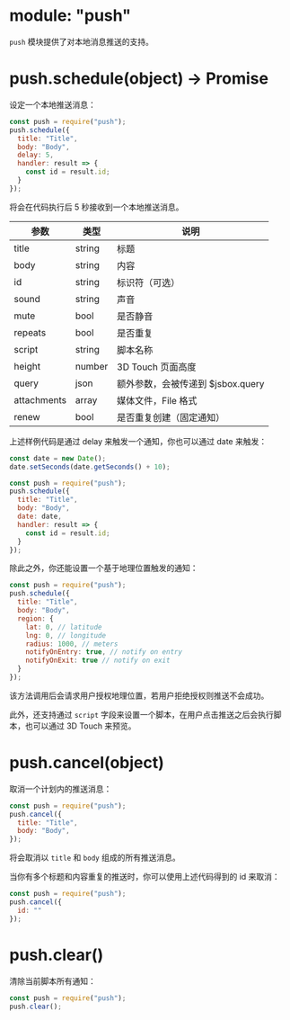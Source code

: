 # module: "push"

`push` 模块提供了对本地消息推送的支持。

# push.schedule(object) -> Promise

设定一个本地推送消息：

```js
const push = require("push");
push.schedule({
  title: "Title",
  body: "Body",
  delay: 5,
  handler: result => {
    const id = result.id;
  }
});
```

将会在代码执行后 5 秒接收到一个本地推送消息。

参数 | 类型 | 说明
---|---|---
title | string | 标题
body | string | 内容
id | string | 标识符（可选）
sound | string | 声音
mute | bool | 是否静音
repeats | bool | 是否重复
script | string | 脚本名称
height | number | 3D Touch 页面高度
query | json | 额外参数，会被传递到 $jsbox.query
attachments | array | 媒体文件，File 格式
renew | bool | 是否重复创建（固定通知）

上述样例代码是通过 delay 来触发一个通知，你也可以通过 date 来触发：

```js
const date = new Date();
date.setSeconds(date.getSeconds() + 10);

const push = require("push");
push.schedule({
  title: "Title",
  body: "Body",
  date: date,
  handler: result => {
    const id = result.id;
  }
});
```

除此之外，你还能设置一个基于地理位置触发的通知：

```js
const push = require("push");
push.schedule({
  title: "Title",
  body: "Body",
  region: {
    lat: 0, // latitude
    lng: 0, // longitude
    radius: 1000, // meters
    notifyOnEntry: true, // notify on entry
    notifyOnExit: true // notify on exit
  }
});
```

该方法调用后会请求用户授权地理位置，若用户拒绝授权则推送不会成功。

此外，还支持通过 `script` 字段来设置一个脚本，在用户点击推送之后会执行脚本，也可以通过 3D Touch 来预览。

# push.cancel(object)

取消一个计划内的推送消息：

```js
const push = require("push");
push.cancel({
  title: "Title",
  body: "Body",
});
```

将会取消以 `title` 和 `body` 组成的所有推送消息。

当你有多个标题和内容重复的推送时，你可以使用上述代码得到的 id 来取消：

```js
const push = require("push");
push.cancel({
  id: ""
});
```

# push.clear()

清除当前脚本所有通知：

```js
const push = require("push");
push.clear();
```